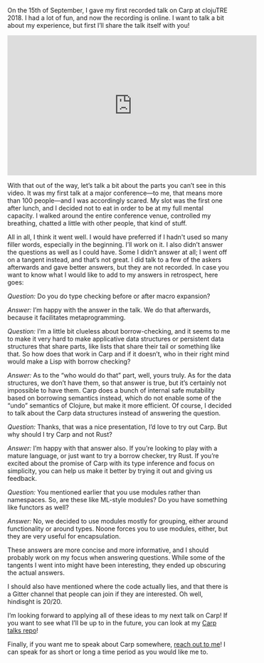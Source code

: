 On the 15th of September, I gave my first recorded talk on Carp at clojuTRE 2018.
I had a lot of fun, and now the recording is online. I want to talk a bit about
my experience, but first I’ll share the talk itself with you!

<iframe width="560" height="315"
        src="https://www.youtube.com/embed/BQeG6fXMk28" frameborder="0"
        allow="autoplay; encrypted-media" allowfullscreen>
</iframe>

With that out of the way, let’s talk a bit about the parts you can’t see in this
video. It was my first talk at a major conference—to me, that means more than
100 people—and I was accordingly scared. My slot was the first one after
lunch, and I decided not to eat in order to be at my full mental capacity. I
walked around the entire conference venue, controlled my breathing, chatted a
little with other people, that kind of stuff.

All in all, I think it went well. I would have preferred if I hadn't used
so many filler words, especially in the beginning. I’ll work on it. I also
didn’t answer the questions as well as I could have. Some I didn’t answer at
all; I went off on a tangent instead, and that’s not great. I did talk
to a few of the askers afterwards and gave better answers, but they are not
recorded. In case you want to know what I would like to add to my answers in
retrospect, here goes:

*Question:* Do you do type checking before or after macro expansion?

*Answer:* I’m happy with the answer in the talk. We do that afterwards, because
it facilitates metaprogramming.

*Question:* I’m a little bit clueless about borrow-checking, and it seems to me
to make it very hard to make applicative data structures or persistent data
structures that share parts, like lists that share their tail or something like
that. So how does that work in Carp and if it doesn’t, who in their right mind
would make a Lisp with borrow checking?

*Answer:* As to the “who would do that” part, well, yours truly. As for the data
structures, we don’t have them, so that answer is true, but it’s certainly not
impossible to have them. Carp does a bunch of internal safe mutability based on
borrowing semantics instead, which do not enable some of the “undo” semantics of
Clojure, but make it more efficient. Of course, I decided to talk about the Carp
data structures instead of answering the question.

*Question:* Thanks, that was a nice presentation, I’d love to try out Carp. But
why should I try Carp and not Rust?

*Answer:* I’m happy with that answer also. If you’re looking to play with a
mature language, or just want to try a borrow checker, try Rust. If you’re
excited about the promise of Carp with its type inference and focus on
simplicity, you can help us make it better by trying it out and giving us
feedback.

*Question:* You mentioned earlier that you use modules rather than namespaces.
So, are these like ML-style modules? Do you have something like functors as
well?

*Answer:* No, we decided to use modules mostly for grouping, either around
functionality or around types. Noone forces you to use modules, either, but
they are very useful for encapsulation.

These answers are more concise and more informative, and I should probably work
on my focus when answering questions. While some of the tangents I went into
might have been interesting, they ended up obscuring the actual answers.

I should also have mentioned where the code actually lies, and that there is a
Gitter channel that people can join if they are interested. Oh well, hindisght
is 20/20.

I’m looking forward to applying all of these ideas to my next talk on Carp! If
you want to see what I’ll be up to in the future, you can look at my [Carp talks
repo](https://github.com/hellerve/carp-talks)!

Finally, if you want me to speak about Carp somewhere, [reach out to me](mailto:veit@veitheller.de)!
I can speak for as short or long a time period as you would like me to.
